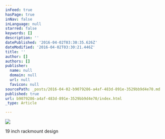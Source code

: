 ```yaml
---
inFeed: true
hasPage: true
inNav: false
inLanguage: null
starred: false
keywords: []
description: ''
datePublished: '2016-04-02T03:30:35.626Z'
dateModified: '2016-04-02T03:30:21.446Z'
title: ''
author: []
authors: []
publisher:
  name: null
  domain: null
  url: null
  favicon: null
sourcePath: _posts/2016-04-02-b9079286-a4af-483d-891e-3529bb9d4e70.md
published: true
url: b9079286-a4af-483d-891e-3529bb9d4e70/index.html
_type: Article

---
```

![](https://the-grid-user-content.s3-us-west-2.amazonaws.com/aa6ae836-1897-4270-b9e7-a768c8bdbeaa.png)

19 inch rackmount design